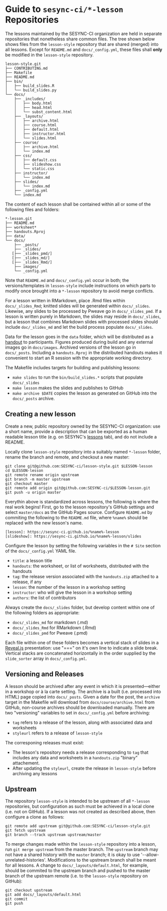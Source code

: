 # Guide to `sesync-ci/*-lesson` Repositories

The lessons maintained by the SESYNC-CI organization are held in separate repositories that nonetheless share common files. The tree shown below shows files from the `lesson-style` repository that are shared (merged) into all lessons. Except for `README.md` and `docs/_config.yml`, these files shall **only** be modified in the `lesson-style` repository.

```
lesson-style.git
├── CONTRIBUTING.md
├── Makefile
├── README.md
├── bin/
│   ├── build_slides.R
│   └── build_slides.py
└── docs/
    ├── _includes/
    │   ├── body.html
    │   ├── head.html
    │   └── subst_content.html
    ├── _layouts/
    │   ├── archive.html
    │   ├── course.html
    │   ├── default.html
    │   ├── instructor.html
    │   └── slides.html
    ├── course/
    │   ├── archive.html
    │   └── index.md
    ├── css/
    │   ├── default.css
    │   ├── slideshow.css
    │   └── static.css
    ├── instructor/
    │   └── index.md
    ├── slides/
    │   └── index.md
    ├── _config.yml
    └── index.md
```

The content of each lesson shall be contained within all or some of the following files and folders:

```
*-lesson.git
├── README.md
├── worksheet*
├── handouts.Rproj
├── data/
└── docs/
    ├── _posts/
    ├── _slides/
   [├── _slides_pmd/]
   [├── _slides_md/]
   [├── _slides_Rmd/]
    ├── images/
    └── _config.yml
```

Note that `README.md` and `docs/_config.yml` occur in both; the versions/templates in `lesson-style` include instructions on which parts to modify once brought into a `*-lesson` repository to avoid merge conflicts.

For a lesson written in RMarkdown, place .Rmd files within `docs/_slides_Rmd`; knitted slides will be generated within `docs/_slides`. Likewise, any slides to be processed by Pweave go in `docs/_slides_pmd`. If a lesson is written purely in Markdown, the slides may reside in `docs/_slides`, but a lesson that combines Markdown slides with processed slides should include `doc/_slides_md` and let the build process populate `docs/_slides`.

Data for the lesson goes in the `data` folder, which will be distributed as a [handout] to participants. Figures produced during build and any external images go in `docs/images`. Archived versions of the lesson go in `docs/_posts`. Including a `handouts.Rproj` in the distributed handouts makes it convenient to start an R session with the appropriate working directory.

The Makefile includes targets for building and publishing lessons:
  - `make slides` to run the `bin/build_slides.*` scripts that populate `docs/_slides`
  - `make lesson` makes the slides and publishes to GitHub
  - `make archive $DATE` copies the lesson as generated on GitHub into the `docs/_posts` archive.

## Creating a **new** lesson

Create a new, public repository owned by the SESYNC-CI organization: use a short name, provide a description that can be exported as a human readable lesson title (e.g. on SESYNC's [lessons] tab), and do not include a README.

Locally clone `lesson-style` repository into a suitably named `*-lesson` folder, rename the branch and remote, and checkout a new master:

```
git clone git@github.com:SESYNC-ci/lesson-style.git $LESSON-lesson
cd $LESSON-lesson
git remote rename origin upstream
git branch -m master upstream
git checkout master
git remote add origin git@github.com:SESYNC-ci/$LESSON-lesson.git
git push -u origin master
```

Everythin above is standardized across lessons, the following is where the real work begins! First, go to the lesson repository's GitHub settings and select `master/docs` as the GitHub Pages source. Configure `README.md` by commiting the following to the `README.md` file, where `%name%` should be replaced with the new lesson's name.

```
[lesson]: https://sesync-ci.github.io/%name%-lesson
[slideshow]: https://sesync-ci.github.io/%name%-lesson/slides
```

Configure the lesson by setting the following variables in the `# Site` section of the `docs/_config.yml` YAML file.

- `title`: a lesson title
- `handouts`: the worksheet, or list of worksheets, distributed with the handouts
- `tag`: the release version associated with the `handouts.zip` attached to a release, if any
- `lesson`: the number of the lesson in a workshop setting
- `instructor`: who will give the lesson in a workshop setting
- `authors`: the list of contributors

Always create the `docs/_slides` folder, but develop content within one of the following folders as appropriate:

- `docs/_slides_md` for markdown (.md)
- `docs/_slides_Rmd` for RMarkdown (.Rmd)
- `docs/_slides_pmd` for Pweave (.pmd)

Each file within one of these folders becomes a vertical stack of slides in a [Reveal.js] presentation: use "===" on it's own line to indicate a slide break. Vertical stacks are concatenated horizontally in the order supplied by the `slide_sorter` array in `docs/_config.yml`.

## Versioning and Releases

A lesson should be archived after any event in which it is presented&mdash;either in a workshop or à la carte setting. The archive is a built (i.e. processed into HTML) page copied into `docs/_posts`. Given a date for the post, the `archive` target in the Makefile will download from `docs/course/archive.html` from GitHub, non-course archives should be downloaded manually. There are two "versioning" variables to set in `docs/_config.yml` before archiving:

- `tag` refers to a release of the lesson, along with associated data and worksheets
- `styleurl` refers to a release of `lesson-style`

The corresponing releases must exist:
- The lesson's repository needs a release corresponding to `tag` that includes any data and worksheets in a `handouts.zip` "binary" attachement.
- After updating the `styleurl`, create the release in `lesson-style` before archiving any lessons

## Upstream

The repository `lesson-style` is intended to be upstream of all `*-lesson` repositories, but configuration as such must be achieved in a local clone (i.e. not on GitHub). If a lesson was not created as described above, then configure a clone as follows:

```
git remote add upstream git@github.com:SESYNC-ci/lesson-style.git
git fetch upstream
git branch --track upstream upstream/master
```

To merge changes made within the `lesson-style` repository into a lesson, run `git merge upstream` from the master branch. The `upstream` branch may not have a shared history with the `master` branch; it is okay to use '--allow-unrelated-histories'.  Modifications to the upstream branch shall be meant for all lessons. A change to `docs/_layouts/default.html`, for example, should be commited to the upstream branch and pushed to the master branch of the upstream remote (i.e. to the `lesson-style` repository on GitHub):

```
git checkout upstream
git add docs/_layouts/default.html
git commit
git push
```
[Reveal.js]: http://lab.hakim.se/reveal-js
[lessons]: http://www.sesync.org/for-you/cyberinfrastructure/training/%C3%A0-la-carte-lessons
[handout]: https://github.com/sesync-ci/handouts
